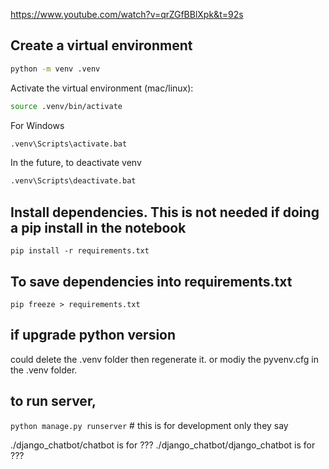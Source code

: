 https://www.youtube.com/watch?v=qrZGfBBlXpk&t=92s

## Create a virtual environment

```bash
python -m venv .venv
```

Activate the virtual environment (mac/linux):

```bash
source .venv/bin/activate
```

For Windows
```bash
.venv\Scripts\activate.bat
```

In the future, to deactivate venv
```bash
.venv\Scripts\deactivate.bat 
```

## Install dependencies. This is not needed if doing a pip install in the notebook
`pip install -r requirements.txt`

## To save dependencies into requirements.txt
`pip freeze > requirements.txt`

## if upgrade python version
could delete the .venv folder then regenerate it. or modiy the pyvenv.cfg in the .venv folder.

## to run server, 
`python manage.py runserver` # this is for development only they say

./django_chatbot/chatbot is for ???
./django_chatbot/django_chatbot is for ???
